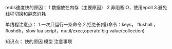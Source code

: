 redis速度快的原因：
1.数据放在内存（主要原因）
2.非阻塞IO，使用epoll
3.避免线程切换和静态消耗

单线程注意点：
1.一次只运行一条命令
2.拒绝长(慢)命令：keys， flushall ，flushdb，slow lua script，mutil/exec,operate big value(collection)

知识点：
快的原因
模型
注意事项
